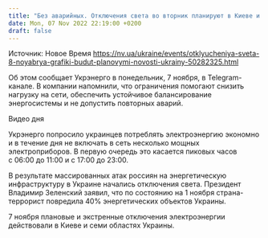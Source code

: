 ```yaml
---
title: "Без аварийных. Отключения света во вторник планируют в Киеве и семи областях — Укрэнерго"
date: Mon, 07 Nov 2022 22:19:00 +0200
draft: false
---
```

Источник: Новое Время https://nv.ua/ukraine/events/otklyucheniya-sveta-8-noyabrya-grafiki-budut-planovymi-novosti-ukrainy-50282325.html


 Об этом сообщает Укрэнерго в понедельник, 7 ноября, в Telegram-канале. В компании напомнили, что ограничения помогают снизить нагрузку на сети, обеспечить устойчивое балансирование энергосистемы и не допустить повторных аварий.

 Видео дня   

Укрэнерго попросило украинцев потреблять электроэнергию экономно и в течение дня не включать в сеть несколько мощных электроприборов. В первую очередь это касается пиковых часов с 06:00 до 11:00 и с 17:00 до 23:00.

В результате массированных атак россиян на энергетическую инфраструктуру в Украине начались отключения света. Президент Владимир Зеленский заявил, что по состоянию на 1 ноября страна-террорист повредила 40% энергетических объектов Украины.

7 ноября плановые и экстренные отключения электроэнергии действовали в Киеве и семи областях Украины.
